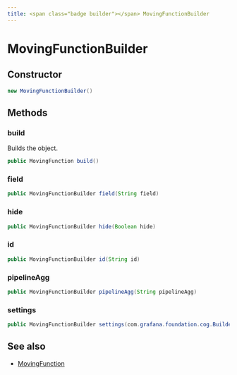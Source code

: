 ```yaml
---
title: <span class="badge builder"></span> MovingFunctionBuilder
---
```

# <span class="badge builder"></span> MovingFunctionBuilder

## Constructor

```java
new MovingFunctionBuilder()
```
## Methods

### <span class="badge object-method"></span> build

Builds the object.

```java
public MovingFunction build()
```

### <span class="badge object-method"></span> field

```java
public MovingFunctionBuilder field(String field)
```

### <span class="badge object-method"></span> hide

```java
public MovingFunctionBuilder hide(Boolean hide)
```

### <span class="badge object-method"></span> id

```java
public MovingFunctionBuilder id(String id)
```

### <span class="badge object-method"></span> pipelineAgg

```java
public MovingFunctionBuilder pipelineAgg(String pipelineAgg)
```

### <span class="badge object-method"></span> settings

```java
public MovingFunctionBuilder settings(com.grafana.foundation.cog.Builder<ElasticsearchMovingFunctionSettings> settings)
```

## See also

 * <span class="badge object-type-class"></span> [MovingFunction](./object-MovingFunction.md)
